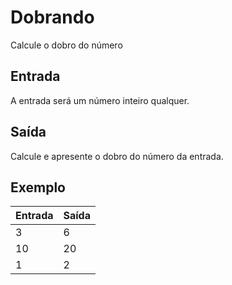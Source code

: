 # Dobrando

Calcule o dobro do número

## Entrada

A entrada será um número inteiro qualquer.

## Saída

Calcule e apresente o dobro do número da entrada.

## Exemplo

| Entrada | Saída |
| ------- | ----- |
| 3       | 6     |
| 10      | 20    |
| 1       | 2     |
